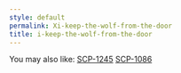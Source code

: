 ```yaml
---
style: default
permalink: Xi-keep-the-wolf-from-the-door
title: i-keep-the-wolf-from-the-door
---
```

You may also like:
[SCP-1245](http://scp-wiki.net/scp-1245)
[SCP-1086](http://scp-wiki.net/scp-1086)